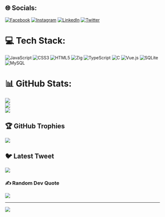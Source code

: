 
## 🌐 Socials:
[![Facebook](https://img.shields.io/badge/Facebook-%231877F2.svg?logo=Facebook&logoColor=white)](https://facebook.com/abdullah.gaber.58726) [![Instagram](https://img.shields.io/badge/Instagram-%23E4405F.svg?logo=Instagram&logoColor=white)](https://instagram.com/abdallahgaber_20) [![LinkedIn](https://img.shields.io/badge/LinkedIn-%230077B5.svg?logo=linkedin&logoColor=white)](https://linkedin.com/in/abdallah-gaber-06943a252) [![Twitter](https://img.shields.io/badge/Twitter-%231DA1F2.svg?logo=Twitter&logoColor=white)](https://twitter.com/abdalla08117366) 

# 💻 Tech Stack:
![JavaScript](https://img.shields.io/badge/javascript-%23323330.svg?style=for-the-badge&logo=javascript&logoColor=%23F7DF1E) ![CSS3](https://img.shields.io/badge/css3-%231572B6.svg?style=for-the-badge&logo=css3&logoColor=white) ![HTML5](https://img.shields.io/badge/html5-%23E34F26.svg?style=for-the-badge&logo=html5&logoColor=white) ![Zig](https://img.shields.io/badge/Zig-%23F7A41D.svg?style=for-the-badge&logo=zig&logoColor=white) ![TypeScript](https://img.shields.io/badge/typescript-%23007ACC.svg?style=for-the-badge&logo=typescript&logoColor=white) ![C](https://img.shields.io/badge/c-%2300599C.svg?style=for-the-badge&logo=c&logoColor=white) ![Vue.js](https://img.shields.io/badge/vuejs-%2335495e.svg?style=for-the-badge&logo=vuedotjs&logoColor=%234FC08D) ![SQLite](https://img.shields.io/badge/sqlite-%2307405e.svg?style=for-the-badge&logo=sqlite&logoColor=white) ![MySQL](https://img.shields.io/badge/mysql-%2300f.svg?style=for-the-badge&logo=mysql&logoColor=white)
# 📊 GitHub Stats:
![](https://github-readme-stats.vercel.app/api?username=abdallah-gaber000&theme=dark&hide_border=false&include_all_commits=true&count_private=true)<br/>
![](https://github-readme-streak-stats.herokuapp.com/?user=abdallah-gaber000&theme=dark&hide_border=false)<br/>
![](https://github-readme-stats.vercel.app/api/top-langs/?username=abdallah-gaber000&theme=dark&hide_border=false&include_all_commits=true&count_private=true&layout=compact)

## 🏆 GitHub Trophies
![](https://github-profile-trophy.vercel.app/?username=abdallah-gaber000&theme=radical&no-frame=false&no-bg=true&margin-w=4)

## 🐦 Latest Tweet
[![](https://gtce.itsvg.in/api?username=abdalla08117366)](https://github.com/VishwaGauravIn/github-twitter-card-embed)

### ✍️ Random Dev Quote
![](https://quotes-github-readme.vercel.app/api?type=horizontal&theme=radical)

---
[![](https://visitcount.itsvg.in/api?id=abdallah-gaber000&icon=0&color=0)](https://visitcount.itsvg.in)

<!-- Proudly created with GPRM ( https://gprm.itsvg.in ) -->
